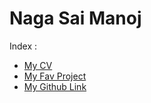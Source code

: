 # Naga Sai Manoj
Index :
- [My CV](https://github.com/nagasaimanoj/curriculum-vitae)
- [My Fav Project](https://github.com/nagasaimanoj/ML_Gradient_Descent)
- [My Github Link](https://github.com/nagasaimanoj)
